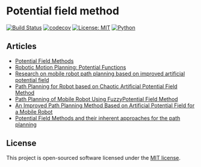 # Potential field method

[![Build Status](https://travis-ci.com/rugleb/potential-field-method.svg?branch=master)](https://travis-ci.com/rugleb/potential-field-method)
[![codecov](https://codecov.io/gh/rugleb/potential-field-method/branch/master/graph/badge.svg)](https://codecov.io/gh/rugleb/potential-field-method)
[![License: MIT](https://img.shields.io/badge/License-MIT-yellow.svg)](https://github.com/rugleb/potential-field-method/blob/master/LICENSE)
[![Python](https://img.shields.io/badge/Python-3.7%20%7C%203.8-green)](https://www.python.org/)

## Articles

* [Potential Field Methods](http://portal.ku.edu.tr/~cbasdogan/Courses/Robotics/projects/algorithm_poten_field.pdf)
* [Robotic Motion Planning: Potential Functions](https://www.cs.cmu.edu/~motionplanning/lecture/Chap4-Potential-Field_howie.pdf)
* [Research on mobile robot path planning based on improved artificial potential field](https://www.jvejournals.com/article/19520/pdf)
* [Path Planning for Robot based on Chaotic Artificial Potential Field Method](https://iopscience.iop.org/article/10.1088/1757-899X/317/1/012056/pdf)
* [Path Planning of Mobile Robot Using FuzzyPotential Field Method](https://www.iasj.net/iasj?func=fulltext&aId=102712)
* [An Improved Path Planning Method Based on Artificial Potential Field for a Mobile Robot](http://www.cit.iit.bas.bg/CIT_2015/v-15-2/13-2015-5-edited-md-1-Gotovo.pdf)
* [Potential Field Methods and their inherent approaches for the path planning](http://www.arpnjournals.org/jeas/research_papers/rp_2016/jeas_0916_4988.pdf)

## License

This project is open-sourced software licensed under the [MIT license](https://github.com/rugleb/potential-field-method/blob/master/LICENSE).
